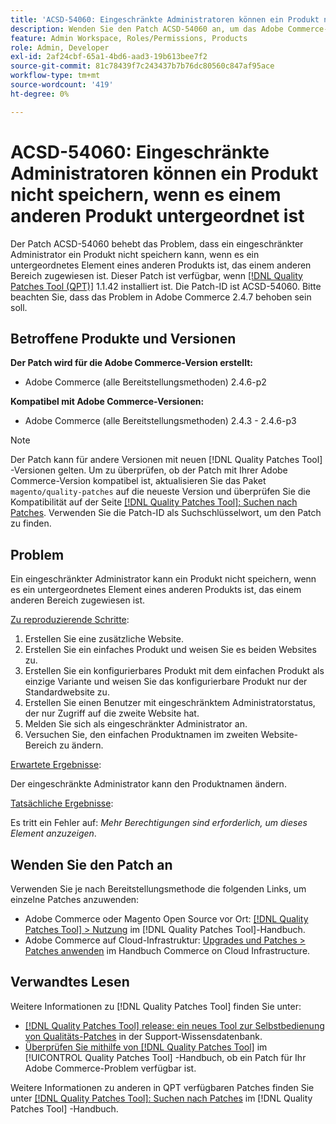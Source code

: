 ```yaml
---
title: 'ACSD-54060: Eingeschränkte Administratoren können ein Produkt nicht speichern, wenn es einem anderen Produkt untergeordnet ist'
description: Wenden Sie den Patch ACSD-54060 an, um das Adobe Commerce-Problem zu beheben, bei dem ein eingeschränkter Administrator ein Produkt nicht speichern kann, wenn es ein untergeordnetes Element eines anderen Produkts ist, das einem anderen Bereich zugewiesen ist.
feature: Admin Workspace, Roles/Permissions, Products
role: Admin, Developer
exl-id: 2af24cbf-65a1-4bd6-aad3-19b613bee7f2
source-git-commit: 81c78439f7c243437b7b76dc80560c847af95ace
workflow-type: tm+mt
source-wordcount: '419'
ht-degree: 0%

---
```


# ACSD-54060: Eingeschränkte Administratoren können ein Produkt nicht speichern, wenn es einem anderen Produkt untergeordnet ist

Der Patch ACSD-54060 behebt das Problem, dass ein eingeschränkter Administrator ein Produkt nicht speichern kann, wenn es ein untergeordnetes Element eines anderen Produkts ist, das einem anderen Bereich zugewiesen ist. Dieser Patch ist verfügbar, wenn [[!DNL Quality Patches Tool (QPT)]](https://experienceleague.adobe.com/en/docs/commerce-knowledge-base/kb/announcements/commerce-announcements/magento-quality-patches-released-new-tool-to-self-serve-quality-patches) 1.1.42 installiert ist. Die Patch-ID ist ACSD-54060. Bitte beachten Sie, dass das Problem in Adobe Commerce 2.4.7 behoben sein soll.

## Betroffene Produkte und Versionen

**Der Patch wird für die Adobe Commerce-Version erstellt:**

* Adobe Commerce (alle Bereitstellungsmethoden) 2.4.6-p2

**Kompatibel mit Adobe Commerce-Versionen:**

* Adobe Commerce (alle Bereitstellungsmethoden) 2.4.3 - 2.4.6-p3

>[!NOTE]
>
>Der Patch kann für andere Versionen mit neuen [!DNL Quality Patches Tool] -Versionen gelten. Um zu überprüfen, ob der Patch mit Ihrer Adobe Commerce-Version kompatibel ist, aktualisieren Sie das Paket `magento/quality-patches` auf die neueste Version und überprüfen Sie die Kompatibilität auf der Seite [[!DNL Quality Patches Tool]: Suchen nach Patches](https://experienceleague.adobe.com/tools/commerce-quality-patches/index.html). Verwenden Sie die Patch-ID als Suchschlüsselwort, um den Patch zu finden.

## Problem

Ein eingeschränkter Administrator kann ein Produkt nicht speichern, wenn es ein untergeordnetes Element eines anderen Produkts ist, das einem anderen Bereich zugewiesen ist.

<u>Zu reproduzierende Schritte</u>:

1. Erstellen Sie eine zusätzliche Website.
1. Erstellen Sie ein einfaches Produkt und weisen Sie es beiden Websites zu.
1. Erstellen Sie ein konfigurierbares Produkt mit dem einfachen Produkt als einzige Variante und weisen Sie das konfigurierbare Produkt nur der Standardwebsite zu.
1. Erstellen Sie einen Benutzer mit eingeschränktem Administratorstatus, der nur Zugriff auf die zweite Website hat.
1. Melden Sie sich als eingeschränkter Administrator an.
1. Versuchen Sie, den einfachen Produktnamen im zweiten Website-Bereich zu ändern.

<u>Erwartete Ergebnisse</u>:

Der eingeschränkte Administrator kann den Produktnamen ändern.

<u>Tatsächliche Ergebnisse</u>:

Es tritt ein Fehler auf: *Mehr Berechtigungen sind erforderlich, um dieses Element anzuzeigen*.

## Wenden Sie den Patch an

Verwenden Sie je nach Bereitstellungsmethode die folgenden Links, um einzelne Patches anzuwenden:

* Adobe Commerce oder Magento Open Source vor Ort: [[!DNL Quality Patches Tool] > Nutzung](/help/tools/quality-patches-tool/usage.md) im [!DNL Quality Patches Tool]-Handbuch.
* Adobe Commerce auf Cloud-Infrastruktur: [Upgrades und Patches > Patches anwenden](https://experienceleague.adobe.com/docs/commerce-cloud-service/user-guide/develop/upgrade/apply-patches.html) im Handbuch Commerce on Cloud Infrastructure.

## Verwandtes Lesen

Weitere Informationen zu [!DNL Quality Patches Tool] finden Sie unter:

* [[!DNL Quality Patches Tool] release: ein neues Tool zur Selbstbedienung von Qualitäts-Patches](https://experienceleague.adobe.com/en/docs/commerce-knowledge-base/kb/announcements/commerce-announcements/magento-quality-patches-released-new-tool-to-self-serve-quality-patches) in der Support-Wissensdatenbank.
* [Überprüfen Sie mithilfe von  [!DNL Quality Patches Tool]](/help/tools/quality-patches-tool/patches-available-in-qpt/check-patch-for-magento-issue-with-magento-quality-patches.md) im [!UICONTROL Quality Patches Tool] -Handbuch, ob ein Patch für Ihr Adobe Commerce-Problem verfügbar ist.


Weitere Informationen zu anderen in QPT verfügbaren Patches finden Sie unter [[!DNL Quality Patches Tool]: Suchen nach Patches](https://experienceleague.adobe.com/tools/commerce-quality-patches/index.html) im [!DNL Quality Patches Tool] -Handbuch.
